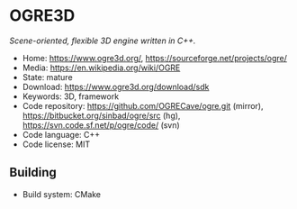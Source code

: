 # OGRE3D

_Scene-oriented, flexible 3D engine written in C++._

- Home: https://www.ogre3d.org/, https://sourceforge.net/projects/ogre/
- Media: https://en.wikipedia.org/wiki/OGRE
- State: mature
- Download: https://www.ogre3d.org/download/sdk
- Keywords: 3D, framework
- Code repository: https://github.com/OGRECave/ogre.git (mirror), https://bitbucket.org/sinbad/ogre/src (hg), https://svn.code.sf.net/p/ogre/code/ (svn)
- Code language: C++
- Code license: MIT

## Building

- Build system: CMake

